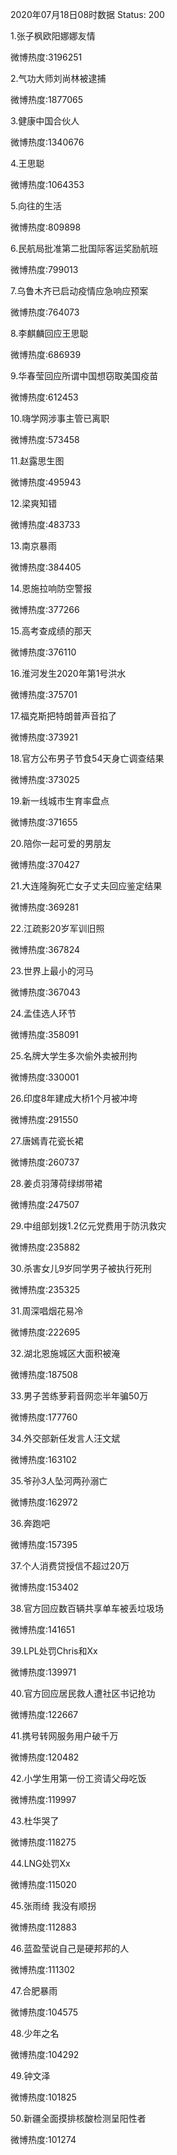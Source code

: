 2020年07月18日08时数据
Status: 200

1.张子枫欧阳娜娜友情

微博热度:3196251

2.气功大师刘尚林被逮捕

微博热度:1877065

3.健康中国合伙人

微博热度:1340676

4.王思聪

微博热度:1064353

5.向往的生活

微博热度:809898

6.民航局批准第二批国际客运奖励航班

微博热度:799013

7.乌鲁木齐已启动疫情应急响应预案

微博热度:764073

8.李麒麟回应王思聪

微博热度:686939

9.华春莹回应所谓中国想窃取美国疫苗

微博热度:612453

10.嗨学网涉事主管已离职

微博热度:573458

11.赵露思生图

微博热度:495943

12.梁爽知错

微博热度:483733

13.南京暴雨

微博热度:384405

14.恩施拉响防空警报

微博热度:377266

15.高考查成绩的那天

微博热度:376110

16.淮河发生2020年第1号洪水

微博热度:375701

17.福克斯把特朗普声音掐了

微博热度:373921

18.官方公布男子节食54天身亡调查结果

微博热度:373025

19.新一线城市生育率盘点

微博热度:371655

20.陪你一起可爱的男朋友

微博热度:370427

21.大连隆胸死亡女子丈夫回应鉴定结果

微博热度:369281

22.江疏影20岁军训旧照

微博热度:367824

23.世界上最小的河马

微博热度:367043

24.孟佳选人环节

微博热度:358091

25.名牌大学生多次偷外卖被刑拘

微博热度:330001

26.印度8年建成大桥1个月被冲垮

微博热度:291550

27.唐嫣青花瓷长裙

微博热度:260737

28.姜贞羽薄荷绿绑带裙

微博热度:247507

29.中组部划拨1.2亿元党费用于防汛救灾

微博热度:235882

30.杀害女儿9岁同学男子被执行死刑

微博热度:235325

31.周深唱烟花易冷

微博热度:222695

32.湖北恩施城区大面积被淹

微博热度:187508

33.男子苦练萝莉音网恋半年骗50万

微博热度:177760

34.外交部新任发言人汪文斌

微博热度:163102

35.爷孙3人坠河两孙溺亡

微博热度:162972

36.奔跑吧

微博热度:157395

37.个人消费贷授信不超过20万

微博热度:153402

38.官方回应数百辆共享单车被丢垃圾场

微博热度:141651

39.LPL处罚Chris和Xx

微博热度:139971

40.官方回应居民救人遭社区书记抢功

微博热度:122667

41.携号转网服务用户破千万

微博热度:120482

42.小学生用第一份工资请父母吃饭

微博热度:119997

43.杜华哭了

微博热度:118275

44.LNG处罚Xx

微博热度:115020

45.张雨绮 我没有顺拐

微博热度:112883

46.蓝盈莹说自己是硬邦邦的人

微博热度:111302

47.合肥暴雨

微博热度:104575

48.少年之名

微博热度:104292

49.钟文泽

微博热度:101825

50.新疆全面摸排核酸检测呈阳性者

微博热度:101274

